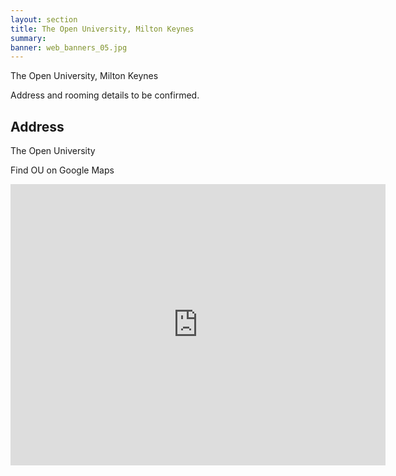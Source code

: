 ```yaml
---
layout: section
title: The Open University, Milton Keynes
summary: 
banner: web_banners_05.jpg
---
```




The Open University, Milton Keynes


Address and rooming details to be confirmed.



## Address

The Open University

Find OU on Google Maps

<iframe src="https://www.google.com/maps/embed?pb=!1m18!1m12!1m3!1d2455.009052013221!2d-0.7103781841038932!3d52.02493278055148!2m3!1f0!2f0!3f0!3m2!1i1024!2i768!4f13.1!3m3!1m2!1s0x4877ab2e129dcb73%3A0x8cd2ce40201164d8!2sThe%20Open%20University!5e0!3m2!1sen!2suk!4v1652429520196!5m2!1sen!2suk" width="600" height="450" style="border:0;" allowfullscreen="" loading="lazy" referrerpolicy="no-referrer-when-downgrade"></iframe>





